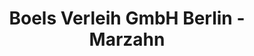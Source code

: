 ---
title: "Boels Verleih GmbH Berlin - Marzahn"
url: /berlin/boels-verleih-gmbh-berlin-marzahn/
shop: Allgemein
---